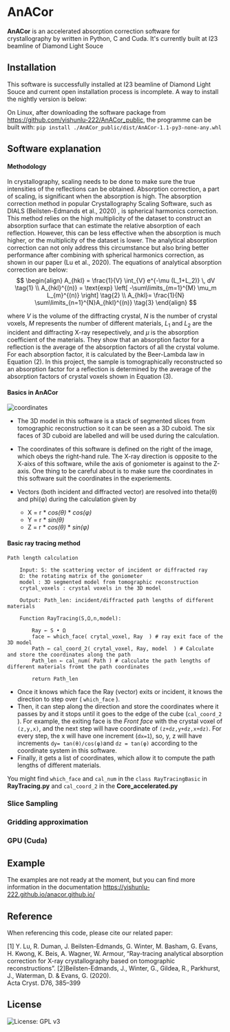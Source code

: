 # AnACor

**AnACor** is an accelerated absorption correction software for crystallography by written in Python, C and Cuda. It's currently built at I23 beamline of Diamond Light Souce 

## Installation

This software is successfully installed at I23 beamline of Diamond Light Souce and current open installation process is incomplete. A way to install the nightly version is below:

On Linux, after downloading the software package from https://github.com/yishunlu-222/AnACor_public, the programme can be built with:
	```
	pip install ./AnACor_public/dist/AnACor-1.1-py3-none-any.whl
	```
	

## Software explanation

#### Methodology 

In crystallography, scaling needs to be done to make sure the true intensities of the reflections can be obtained. Absorption correction, a part of scaling, is significant when the absorption is high.
The absorption correction method in popular Crystallography Scaling Software, such as DIALS (Beilsten-Edmands  et al., 2020) , is spherical harmonics correction. This method relies on the high multiplicity of the dataset to construct an absorption surface that can estimate the relative absorption of each reflection. However, this can be less effective when the absorption is much higher, or the multiplicity of the dataset is lower. The analytical absorption correction can not only address this circumstance but also bring better performance after combining with spherical harmonics correction, as shown in our paper (Lu  et al., 2020). The equations of analytical absorption correction are below:
$$
\begin{align}
A_{hkl} = \frac{1}{V} \int_{V} e^{-\mu (L_1+L_2)} \, dV  \tag{1} \\
A_{hkl}^{(n)} =   \text{exp} \left[ -\sum\limits_{m=1}^{M} \mu_m L_{m}^{(n)} \right]  \tag{2} \\
A_{hkl}= \frac{1}{N}   \sum\limits_{n=1}^{N}A_{hkl}^{(n)}  \tag{3}
\end{align}
$$

where $V$ is the volume of the diffracting crystal, $N$ is the number of crystal voxels, $M$ represents the number of different materials, $L_1$ and $L_2$ are the incident and diffracting X-ray resepectively, and $\mu$ is the absorption coefficient of the materials. They show that an absorption factor for a reflection is the average of the absorption factors of all the crystal volume. For each absorption factor, it is calculated by the Beer-Lambda law in Equation (2).  In this project, the sample is tomographically reconstructed so an absorption factor for a reflection is determined by the average of the absorption factors of crystal voxels shown in Equation (3).

#### Basics in AnACor
![coordinates](https://github.com/yishunlu-222/AnACor_public/blob/main/img/documentation%20of%20codes-7.png)

- The 3D model in this software is a stack of segmented slices from tomographic reconstruction so it can be seen as a 3D cuboid. The six faces of 3D cuboid are labelled and will be used during the calculation. 

- The coordinates of this software is defined on the right of the image, which obeys the right-hand rule. The X-ray direction is opposite to the X-aixs of this software, while the axis of goniometer is against to the Z-axis. One thing to be careful about is to make sure the coordinates in this software suit the coordinates in the experiements.

- Vectors (both incident and diffracted vector) are resolved into theta(θ) and phi(φ) during the calculation given by 
	- X = r  *  *cos(θ)* *  *cos(φ)*
	- Y = r  *  *sin(θ)*
	- Z = r  *  *cos(θ)* *  *sin(φ)*

#### Basic ray tracing method

```
Path length calculation

	Input: S: the scattering vector of incident or diffracted ray
	Ω: the rotating matrix of the goniometer
	model : 3D segmented model from tomographic reconstruction
	crytal_voxels : crystal voxels in the 3D model
	
	Output: Path_len: incident/diffracted path lengths of different materials
	
	Function RayTracing(S,Ω,n,model):
	
		Ray ← S • Ω 
		face ← which_face( crytal_voxel, Ray  ) # ray exit face of the 3D model
		Path ← cal_coord_2( crytal_voxel, Ray, model  ) # Calculate and store the coordinates along the path 
		Path_len ← cal_num( Path ) # calculate the path lengths of different materials fromt the path coordinates
		
		return Path_len

```
- Once it knows which face the Ray (vector) exits or incident, it knows the direction to step over ( `which_face` ).
- Then, it can step along the direction and store the coordinates where it passes by and it stops until it goes to the edge of the cube (`cal_coord_2` ).  For example, the exiting face is the *Front face* with the crystal voxel of `(z,y,x)`, and the next step will have coordinate of  `(z+dz,y+dz,x+dz)`. For every step, the x will have one increment (`dx=1`), so, y, z will have increments `dy= tan(θ)/cos(φ)`and `dz = tan(φ)` according to the coordinate system in this software. 
- Finally, it gets a list of coordinates, which allow it to  compute the path lengths of different materials.

You might find `which_face`  and `cal_num` in the `class RayTracingBasic` in **RayTracing.py**  and `cal_coord_2` in the **Core_accelerated.py**

### Slice Sampling

### Gridding approximation 

### GPU (Cuda)

## Example

The examples are not ready at the moment, but you can find more information in the documentation https://yishunlu-222.github.io/anacor.github.io/

## Reference

When referencing this code, please cite our related paper:

[1] Y. Lu, R. Duman, J. Beilsten-Edmands, G. Winter, M. Basham, G. Evans, H. Kwong, K. Beis, A. Wagner, W. Armour, “Ray-tracing analytical absorption correction for X-ray crystallography based on tomographic reconstructions”.
[2]Beilsten-Edmands, J., Winter, G., Gildea, R., Parkhurst, J., Waterman, D. & Evans, G. (2020).  
Acta Cryst. D76, 385–399


## License
![License: GPL v3](https://img.shields.io/badge/License-GPLv3-blue.svg)
